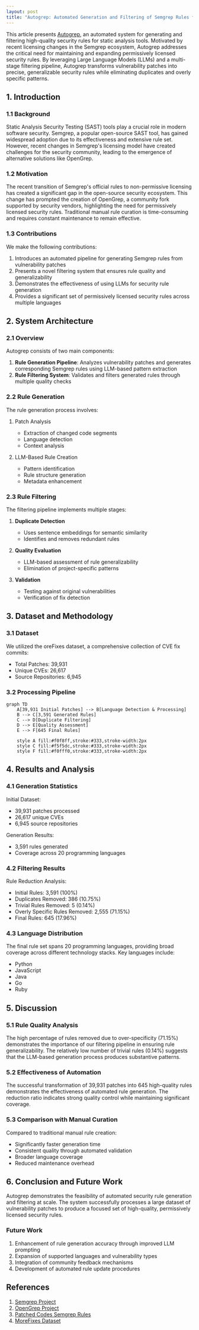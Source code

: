 ```yaml
---
layout: post
title: "Autogrep: Automated Generation and Filtering of Semgrep Rules from Vulnerability Patches"
---
```

This article presents [Autogrep](https://github.com/lambdasec/autogrep), an automated system for generating and filtering high-quality security rules for static analysis tools. Motivated by recent licensing changes in the Semgrep ecosystem, Autogrep addresses the critical need for maintaining and expanding permissively licensed security rules. By leveraging Large Language Models (LLMs) and a multi-stage filtering pipeline, Autogrep transforms vulnerability patches into precise, generalizable security rules while eliminating duplicates and overly specific patterns.

## 1. Introduction

### 1.1 Background

Static Analysis Security Testing (SAST) tools play a crucial role in modern software security. Semgrep, a popular open-source SAST tool, has gained widespread adoption due to its effectiveness and extensive rule set. However, recent changes in Semgrep's licensing model have created challenges for the security community, leading to the emergence of alternative solutions like OpenGrep.

### 1.2 Motivation

The recent transition of Semgrep's official rules to non-permissive licensing has created a significant gap in the open-source security ecosystem. This change has prompted the creation of OpenGrep, a community fork supported by security vendors, highlighting the need for permissively licensed security rules. Traditional manual rule curation is time-consuming and requires constant maintenance to remain effective.

### 1.3 Contributions

We make the following contributions:

1. Introduces an automated pipeline for generating Semgrep rules from vulnerability patches
2. Presents a novel filtering system that ensures rule quality and generalizability
3. Demonstrates the effectiveness of using LLMs for security rule generation
4. Provides a significant set of permissively licensed security rules across multiple languages

## 2. System Architecture

### 2.1 Overview

Autogrep consists of two main components:

1. **Rule Generation Pipeline**: Analyzes vulnerability patches and generates corresponding Semgrep rules using LLM-based pattern extraction
2. **Rule Filtering System**: Validates and filters generated rules through multiple quality checks

### 2.2 Rule Generation

The rule generation process involves:

1. Patch Analysis
   - Extraction of changed code segments
   - Language detection
   - Context analysis

2. LLM-Based Rule Creation
   - Pattern identification
   - Rule structure generation
   - Metadata enhancement

### 2.3 Rule Filtering

The filtering pipeline implements multiple stages:

1. **Duplicate Detection**
   - Uses sentence embeddings for semantic similarity
   - Identifies and removes redundant rules

2. **Quality Evaluation**
   - LLM-based assessment of rule generalizability
   - Elimination of project-specific patterns

3. **Validation**
   - Testing against original vulnerabilities
   - Verification of fix detection

## 3. Dataset and Methodology

### 3.1 Dataset

We utilized the oreFixes dataset, a comprehensive collection of CVE fix commits:

- Total Patches: 39,931
- Unique CVEs: 26,617
- Source Repositories: 6,945

### 3.2 Processing Pipeline

```mermaid
graph TD
    A[39,931 Initial Patches] --> B[Language Detection & Processing]
    B --> C[3,591 Generated Rules]
    C --> D[Duplicate Filtering]
    D --> E[Quality Assessment]
    E --> F[645 Final Rules]

    style A fill:#f0f8ff,stroke:#333,stroke-width:2px
    style C fill:#f5f5dc,stroke:#333,stroke-width:2px
    style F fill:#f0fff0,stroke:#333,stroke-width:2px
```

## 4. Results and Analysis

### 4.1 Generation Statistics

Initial Dataset:
- 39,931 patches processed
- 26,617 unique CVEs
- 6,945 source repositories

Generation Results:
- 3,591 rules generated
- Coverage across 20 programming languages

### 4.2 Filtering Results

Rule Reduction Analysis:
- Initial Rules: 3,591 (100%)
- Duplicates Removed: 386 (10.75%)
- Trivial Rules Removed: 5 (0.14%)
- Overly Specific Rules Removed: 2,555 (71.15%)
- Final Rules: 645 (17.96%)

### 4.3 Language Distribution

The final rule set spans 20 programming languages, providing broad coverage across different technology stacks. Key languages include:
- Python
- JavaScript
- Java
- Go
- Ruby

## 5. Discussion

### 5.1 Rule Quality Analysis

The high percentage of rules removed due to over-specificity (71.15%) demonstrates the importance of our filtering pipeline in ensuring rule generalizability. The relatively low number of trivial rules (0.14%) suggests that the LLM-based generation process produces substantive patterns.

### 5.2 Effectiveness of Automation

The successful transformation of 39,931 patches into 645 high-quality rules demonstrates the effectiveness of automated rule generation. The reduction ratio indicates strong quality control while maintaining significant coverage.

### 5.3 Comparison with Manual Curation

Compared to traditional manual rule creation:
- Significantly faster generation time
- Consistent quality through automated validation
- Broader language coverage
- Reduced maintenance overhead

## 6. Conclusion and Future Work

Autogrep demonstrates the feasibility of automated security rule generation and filtering at scale. The system successfully processes a large dataset of vulnerability patches to produce a focused set of high-quality, permissively licensed security rules.

### Future Work

1. Enhancement of rule generation accuracy through improved LLM prompting
2. Expansion of supported languages and vulnerability types
3. Integration of community feedback mechanisms
4. Development of automated rule update procedures

## References

1. [Semgrep Project](https://github.com/semgrep/semgrep)
2. [OpenGrep Project](https://github.com/opengrep/opengrep)
3. [Patched Codes Semgrep Rules](https://github.com/patched-codes/semgrep-rules)
4. [MoreFixes Dataset](https://zenodo.org/records/13983082)
